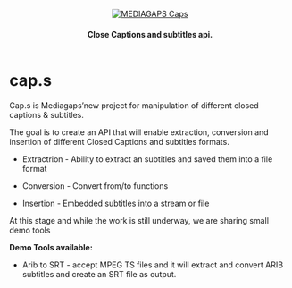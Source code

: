 <p align="center">
  <a href="https://www.mediagaps.com">
    <img alt="MEDIAGAPS Caps " src="http://www.mediagaps.com/wp-content/uploads/2020/07/caps-14.png" >
  </a>
  <h4 align="center">
    Close Captions and subtitles api.
  </h4>
  <p align="center">
	<a>
	<img src="https://img.shields.io/badge/license-Apache 2.0-9cf" alt=""></img></a>
  </p>

# cap.s

Cap.s is Mediagaps’new project for manipulation of different closed captions & subtitles. 

The goal is to create an API that will enable extraction, conversion and insertion of different Closed Captions and subtitles formats.

 - Extractrion - Ability to extract an subtitles and saved them into a file format

 - Conversion - Convert from/to functions 

 - Insertion - Embedded subtitles into a stream or file

At this stage and while the work is still underway, we are sharing small demo tools

**Demo Tools available:**
- Arib to SRT - accept MPEG TS files and it will extract and convert ARIB subtitles and create an SRT file as output.


